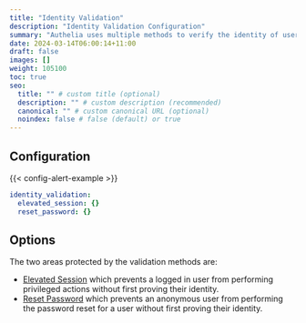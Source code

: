 ```yaml
---
title: "Identity Validation"
description: "Identity Validation Configuration"
summary: "Authelia uses multiple methods to verify the identity of users to prevent a malicious user from performing actions on behalf of them. This section describes these methods."
date: 2024-03-14T06:00:14+11:00
draft: false
images: []
weight: 105100
toc: true
seo:
  title: "" # custom title (optional)
  description: "" # custom description (recommended)
  canonical: "" # custom canonical URL (optional)
  noindex: false # false (default) or true
---
```


## Configuration

{{< config-alert-example >}}

```yaml {title="configuration.yml"}
identity_validation:
  elevated_session: {}
  reset_password: {}
```

## Options

The two areas protected by the validation methods are:

- [Elevated Session](elevated-session.md) which prevents a logged in user from performing privileged actions without
  first proving their identity.
- [Reset Password](reset-password.md) which prevents an anonymous user from performing the password reset for a user
  without first proving their identity.
